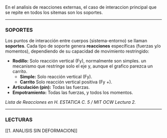 En el analisis de reacciones externas, el caso de interaccion principal que se repite en todos los sitemas son los soportes.

---
### SOPORTES
Los puntos de interacción entre cuerpos (sistema-entorno) se llaman **soportes**. Cada tipo de soporte genera **reacciones** específicas (fuerzas y/o momentos), dependiendo de su capacidad de movimiento restringido:

- **Rodillo:** Solo reacción vertical (Fy), normalmente son simples. un mecanismo que restringe solo el eje y, aunque el grafico parezca un carrito.
	- **Simple:** Solo reacción vertical (Fy).
	- **Carrito** Solo reacción vertical positiva (Fy +).
- **Articulación (pin):** Todas las fuerzas.
- **Empotramiento:** Todas las fuerzas, y todos los momentos.


*Lista de Reacciones en H. ESTATICA C. 5 / MIT OCW Lectura 2.*

---
### LECTURAS
[[1. ANALISIS SIN DEFORMACION]]